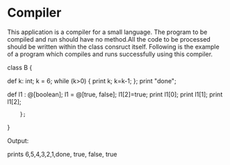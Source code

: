 # Compiler

This application is a compiler for a small language. The program to be compiled and run should have no method.All the code to be processed should be written within the class consruct itself. Following is the example of a program which compiles and runs successfully using this compiler.

class B {

def k: int;
k = 6;
while (k>0) 
{ print k; 
k=k-1;
}; 
print "done";

def l1 : @[boolean]; 
    l1 = @[true, false]; 
		l1[2]=true; 
		print l1[0];
		print l1[1];
		print l1[2];
		
		};

}


Output:

prints 6,5,4,3,2,1,done, true, false, true
